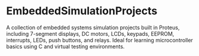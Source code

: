 # EmbeddedSimulationProjects
A collection of embedded systems simulation projects built in Proteus, including 7-segment displays, DC motors, LCDs, keypads, EEPROM, interrupts, LEDs, push buttons, and relays. Ideal for learning microcontroller basics using C and virtual testing environments.
